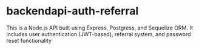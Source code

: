 # backendapi-auth-referral
This is a Node.js API built using Express, Postgress, and Sequelize ORM. It includes user authentication (JWT-based), referral system, and password reset functionality
